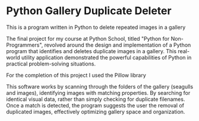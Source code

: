 # Python Gallery Duplicate Deleter
This is a program written in Python to delete repeated images in a gallery

The final project for my course at Python School, titled "Python for Non-Programmers", revolved around the design and implementation of a Python program that identifies and deletes duplicate images in a gallery. This real-world utility application demonstrated the powerful capabilities of Python in practical problem-solving situations.

For the completion of this project I used the Pillow library 

This software works by scanning through the folders of the gallery (seagulls and images), identifying images with matching properties. By searching for identical visual data, rather than simply checking for duplicate filenames. Once a match is detected, the program suggests the user the removal of duplicated images, effectively optimizing gallery space and organization.
